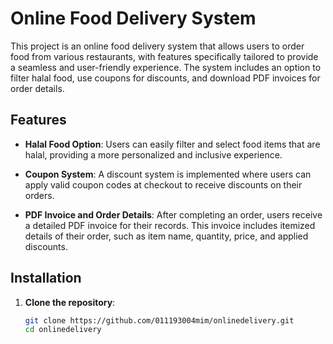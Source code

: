 # Online Food Delivery System

This project is an online food delivery system that allows users to order food from various restaurants, with features specifically tailored to provide a seamless and user-friendly experience. The system includes an option to filter halal food, use coupons for discounts, and download PDF invoices for order details.

## Features

- **Halal Food Option**: Users can easily filter and select food items that are halal, providing a more personalized and inclusive experience.
  
- **Coupon System**: A discount system is implemented where users can apply valid coupon codes at checkout to receive discounts on their orders.
  
- **PDF Invoice and Order Details**: After completing an order, users receive a detailed PDF invoice for their records. This invoice includes itemized details of their order, such as item name, quantity, price, and applied discounts.

## Installation

1. **Clone the repository**:
   ```bash
   git clone https://github.com/011193004mim/onlinedelivery.git
   cd onlinedelivery
